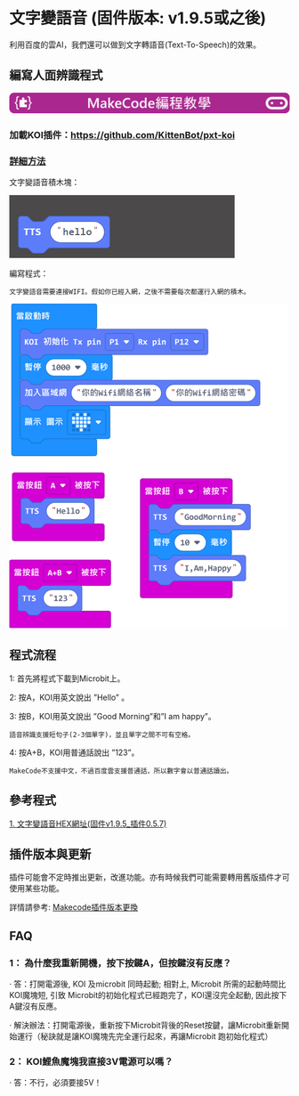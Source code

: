 # **文字變語音 (固件版本: v1.9.5或之後)**

利用百度的雲AI，我們還可以做到文字轉語音(Text-To-Speech)的效果。

## 編寫人面辨識程式

![](../../PWmodules/images/mcbanner.png)

### 加載KOI插件：https://github.com/KittenBot/pxt-koi


### [詳細方法](../../../Makecode/powerBrickMC)

文字變語音積木塊：

![](KOI16/1.png)

編寫程式：

    文字變語音需要連接WIFI。假如你已經入網，之後不需要每次都運行入網的積木。

![](KOI16/2.png)

## 程式流程

1: 首先將程式下載到Microbit上。

2: 按A，KOI用英文說出 ”Hello” 。

3: 按B，KOI用英文說出 ”Good Morning”和”I am happy”。
    
    語音辨識支援短句子(2-3個單字)，並且單字之間不可有空格。

4: 按A+B，KOI用普通話說出 ”123”。

    MakeCode不支援中文，不過百度雲支援普通話，所以數字會以普通話讀出。


## 參考程式

[1. 文字變語音HEX網址(固件v1.9.5_插件0.5.7)](https://makecode.microbit.org/_H8JEtf7DR1D4)

## 插件版本與更新

插件可能會不定時推出更新，改進功能。亦有時候我們可能需要轉用舊版插件才可使用某些功能。

詳情請參考: [Makecode插件版本更換](../../../Makecode/makecode_extensionUpdate)

## FAQ

### 1： 為什麼我重新開機，按下按鍵A，但按鍵沒有反應？

·    答：打開電源後, KOI 及microbit 同時起動; 相對上, Microbit 所需的起動時間比KOI魔塊短, 引致 Microbit的初始化程式已經跑完了，KOI還沒完全起動, 因此按下A鍵沒有反應。

·    解決辦法：打開電源後，重新按下Microbit背後的Reset按鍵，讓Microbit重新開始運行（秘訣就是讓KOI魔塊先完全運行起來，再讓Microbit 跑初始化程式）

### 2： KOI鯉魚魔塊我直接3V電源可以嗎？

·    答：不行，必須要接5V！


